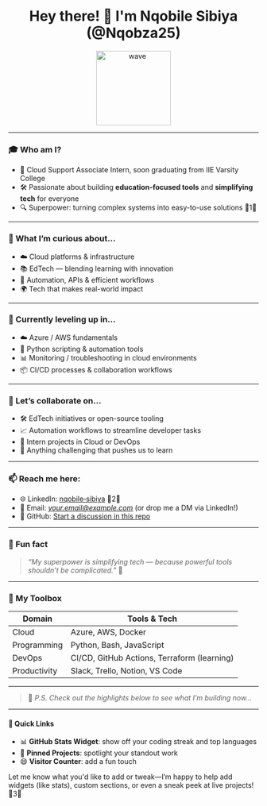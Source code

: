 <h1 align="center">Hey there! 👋 I'm Nqobile Sibiya (@Nqobza25)</h1>

<p align="center">
  <img src="https://media.giphy.com/media/xT0GqFPR3X4Q1w5h3i/giphy.gif" width="150" alt="wave">
</p>

---

### 🎓 Who am I?

- 🧩 Cloud Support Associate Intern, soon graduating from IIE Varsity College  
- 🛠️ Passionate about building **education-focused tools** and **simplifying tech** for everyone  
- 🔍 Superpower: turning complex systems into easy-to-use solutions 1

---

### 👀 What I’m curious about…

- ☁️ Cloud platforms & infrastructure  
- 📚 EdTech — blending learning with innovation  
- 🤖 Automation, APIs & efficient workflows  
- 🌍 Tech that makes real-world impact

---

### 🌱 Currently leveling up in…

- ☁️ Azure / AWS fundamentals  
- 🧠 Python scripting & automation tools  
- 📊 Monitoring / troubleshooting in cloud environments  
- 📦 CI/CD processes & collaboration workflows

---

### 💞️ Let’s collaborate on…

- 🛠️ EdTech initiatives or open-source tooling  
- 📈 Automation workflows to streamline developer tasks  
- 🌱 Intern projects in Cloud or DevOps  
- 🤝 Anything challenging that pushes us to learn

---

### 📫 Reach me here:

- 🌐 LinkedIn: [nqobile‐sibiya](https://www.linkedin.com/in/nqobile-sibiya-530657218) 2  
- 💌 Email: *your.email@example.com* (or drop me a DM via LinkedIn!)  
- 💬 GitHub: [Start a discussion in this repo](https://github.com/Nqobza25/Nqobza25/discussions)

---

### 🎯 Fun fact

> *“My superpower is simplifying tech — because powerful tools shouldn’t be complicated.”* 🚀

---

### 🔧 My Toolbox

| Domain         | Tools & Tech                          |
|----------------|----------------------------------------|
| Cloud          | Azure, AWS, Docker                     |
| Programming    | Python, Bash, JavaScript               |
| DevOps         | CI/CD, GitHub Actions, Terraform (learning) |
| Productivity   | Slack, Trello, Notion, VS Code         |

---

> 🧩 *P.S. Check out the highlights below to see what I’m building now…*

---

#### 🔗 Quick Links

- 📊 **GitHub Stats Widget**: show off your coding streak and top languages  
- 🚀 **Pinned Projects**: spotlight your standout work  
- 😄 **Visitor Counter**: add a fun touch

Let me know what you'd like to add or tweak—I’m happy to help add widgets (like stats), custom sections, or even a sneak peek at live projects!3